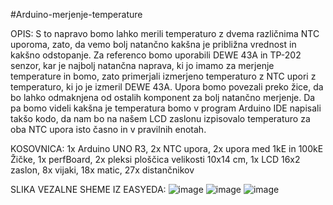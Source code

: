 #Arduino-merjenje-temperature

OPIS: S to napravo bomo lahko merili temperaturo z dvema različnima NTC uporoma, zato, da vemo bolj natančno kakšna je približna vrednost in kakšno odstopanje. Za referenco bomo uporabili DEWE 43A in TP-202 senzor, kar je najbolj natančna naprava, ki jo imamo za merjenje temperature in bomo, zato primerjali izmerjeno temperaturo z NTC upori z temperaturo, ki jo je izmeril DEWE 43A. Upora bomo povezali preko žice, da bo lahko odmaknjena od ostalih komponent za bolj natančno merjenje. Da pa bomo videli kakšna je temperatura bomo v program Arduino IDE napisali takšo kodo, da nam bo na našem LCD zaslonu izpisovalo temperaturo za oba NTC upora isto časno in v pravilnih enotah.

KOSOVNICA:
1x Arduino UNO R3,
2x NTC upora,
2x upora med 1kE in 100kE
Žičke,
1x perfBoard,
2x pleksi ploščica velikosti 10x14 cm,
1x LCD 16x2 zaslon,
8x vijaki,
18x matic,
27x distančnikov

SLIKA VEZALNE SHEME IZ EASYEDA:
![image](https://github.com/user-attachments/assets/726aa355-66f8-4086-b216-40c8238b7304)
![image](https://github.com/user-attachments/assets/9364c9c8-a3f9-4aad-ad95-dd9ac606cfee)
![image](https://github.com/user-attachments/assets/b884213f-58c8-4b4f-a29d-1c997dc7c1b0)
